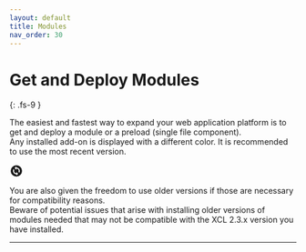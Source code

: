 ```yaml
---
layout: default
title: Modules
nav_order: 30
---
```


# Get and Deploy Modules
{: .fs-9 }

The easiest and fastest way to expand your web application platform is to get and deploy a module or a preload (single file component).  
Any installed add-on is displayed with a different color. It is recommended to use the most recent version.  


<div class="d-flex flex-justify-start bg-blue-000 m-4 p-4">

<div class="text-grey-lt-000">
<svg xmlns="http://www.w3.org/2000/svg" width="24px" height="24px" viewBox="0 0 24 24" style="-ms-transform: rotate(360deg); -webkit-transform: rotate(360deg); transform: rotate(360deg);"><path d="M2 12A10 10 0 1 0 12 2A10 10 0 0 0 2 12m13.6 1.72A4 4 0 0 0 16 12a4 4 0 0 0-4-4v2L8.88 7L12 4v2a6 6 0 0 1 6 6a5.9 5.9 0 0 1-.93 3.19M6 12a5.9 5.9 0 0 1 .93-3.19l1.47 1.47A4 4 0 0 0 8 12a4 4 0 0 0 4 4v-2l3 3l-3 3v-2a6 6 0 0 1-6-6z" fill="currentColor"/></svg>
</div>

<div class="text-grey-lt-000 ml-2 p-2">
<p>You are also given the freedom to use older versions if those are necessary for compatibility reasons.<br>  
Beware of potential issues that arise with installing older versions of modules needed that may not be compatible with the XCL 2.3.x version you have installed.</p>
</div>

</div>

<hr>
